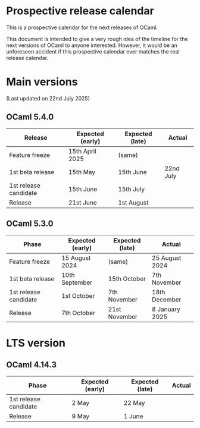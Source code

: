 # Prospective release calendar

This is a prospective calendar for the next releases of OCaml.

This document is intended to give a very rough idea of the timeline for the next
versions of OCaml to anyone interested. However, it would be an unforeseen
accident if this prospective calendar ever matches the real release calendar.


# Main versions
(Last updated on 22nd July 2025)

## OCaml 5.4.0

| Release               | Expected (early) | Expected (late) | Actual    |
|-----------------------|------------------|-----------------|-----------|
| Feature freeze        | 15th April 2025  | (same)          |           |
| 1st beta release      | 15th May         | 15th June       | 22nd July |
| 1st release candidate | 15th June        | 15th July       |           |
| Release               | 21st June        | 1st August      |           |

## OCaml 5.3.0

|    Phase              | Expected (early) | Expected (late) | Actual           |
|-----------------------|------------------|-----------------|------------------|
| Feature freeze        | 15 August 2024   | (same)          | 25 August 2024   |
| 1st beta release      | 10th September   | 15th October    | 7th November     |
| 1st release candidate | 1st October      | 7th November    | 18th December    |
| Release               | 7th October      | 21st November   | 8 January 2025   |

# LTS version

## OCaml 4.14.3


|    Phase              | Expected (early) | Expected (late) | Actual           |
|-----------------------|------------------|-----------------|------------------|
| 1st release candidate | 2 May            | 22 May          |                  |
| Release               | 9 May            | 1 June          |                  |
